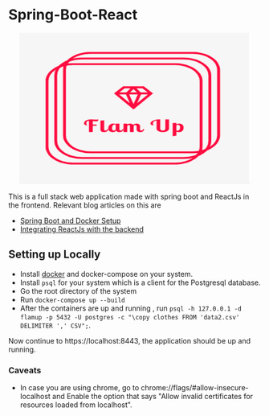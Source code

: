 # Spring-Boot-React


<p align="center">
  <img width="460" height="300" src="https://github.com/TheSYNcoder/Full-Stack-Ecommerce-Spring-Boot-React/blob/https/logof.png">
</p>

This is a full stack web application made with spring boot and ReactJs in the frontend. Relevant blog articles on this are

* [Spring Boot and Docker Setup](https://medium.com/geekculture/a-full-stack-e-commerce-application-using-spring-boot-and-making-a-docker-container-eff46f6f4e14)
* [Integrating ReactJs with the backend](https://medium.com/geekculture/a-reactjs-web-application-with-a-spring-boot-backend-and-containerizing-it-using-docker-3eeaed8cb45a)

## Setting up Locally

* Install [docker](https://www.docker.com) and docker-compose on your system.
* Install `psql` for your system which is a client for the Postgresql database.
* Go the root directory of the system
* Run `docker-compose up --build`
* After the containers are up and running , run `psql -h 127.0.0.1 -d flamup -p 5432 -U postgres -c "\copy clothes FROM 'data2.csv' DELIMITER ',' CSV";`.

Now continue to https://localhost:8443, the application should be up and running.

### Caveats

* In case you are using chrome, go to chrome://flags/#allow-insecure-localhost and Enable the option that says "Allow invalid certificates for resources loaded from localhost".

